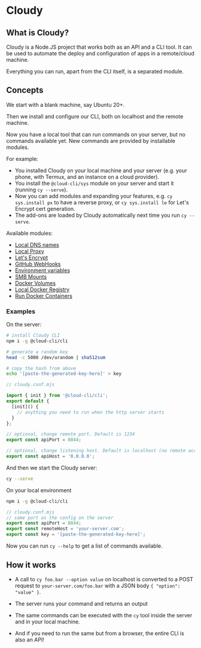 # Cloudy

## What is Cloudy?

Cloudy is a Node.JS project that works both as an API and a CLI tool.
It can be used to automate the deploy and configuration of apps in a remote/cloud machine.

Everything you can run, apart from the CLI itself, is a separated module.

## Concepts

We start with a blank machine, say Ubuntu 20+.

Then we install and configure our CLI, both on localhost and the remote machine.

Now you have a local tool that can run commands on your server, but no commands available yet.
New commands are provided by installable modules.

For example:

- You installed Cloudy on your local machine and your server (e.g. your phone, with Termux, and an instance on a cloud provider).
- You install the `@cloud-cli/sys` module on your server and start it (running `cy --serve`).
- Now you can add modules and expanding your features, e.g. `cy sys.install px` to have a reverse proxy, or `cy sys.install le` for Let's Encrypt cert generation.
- The add-ons are loaded by Cloudy automatically next time you run `cy --serve`.

Available modules:

- [Local DNS names](https://github.com/cloud-cli/dns)
- [Local Proxy](https://github.com/cloud-cli/px)
- [Let's Encrypt](https://github.com/cloud-cli/le)
- [GitHub WebHooks](https://github.com/cloud-cli/gd)
- [Environment variables](https://github.com/cloud-cli/env)
- [SMB Mounts](https://github.com/cloud-cli/smb)
- [Docker Volumes](https://github.com/cloud-cli/vm)
- [Local Docker Registry](https://github.com/cloud-cli/dr)
- [Run Docker Containers](https://github.com/cloud-cli/dx)


### Examples

On the server:

```bash
# install Cloudy CLI
npm i -g @cloud-cli/cli

# generate a random key
head -c 5000 /dev/urandom | sha512sum

# copy the hash from above
echo '[paste-the-generated-key-here]' > key
```

```ts
// cloudy.conf.mjs

import { init } from '@cloud-cli/cli';
export default {
  [init]() {
    // anything you need to run when the http server starts
  }
};

// optional, change remote port. Default is 1234
export const apiPort = 8844;

// optional, change listening host. Default is localhost (no remote access)
export const apiHost = '0.0.0.0';
```

And then we start the Cloudy server:

```bash
cy --serve
```

On your local environment

```bash
npm i -g @cloud-cli/cli
```

```ts
// cloudy.conf.mjs
// same port as the config on the server
export const apiPort = 8844;
export const remoteHost = 'your-server.com';
export const key = '[paste-the-generated-key-here]';
```

Now you can run `cy --help` to get a list of commands available.

## How it works

- A call to `cy foo.bar --option value` on localhost is converted to a POST request to `your-server.com/foo.bar` with a JSON body `{ "option": "value" }`.

- The server runs your command and returns an output

- The same commands can be executed with the `cy` tool inside the server and in your local machine.

- And if you need to run the same but from a browser, the entire CLI is also an API!
